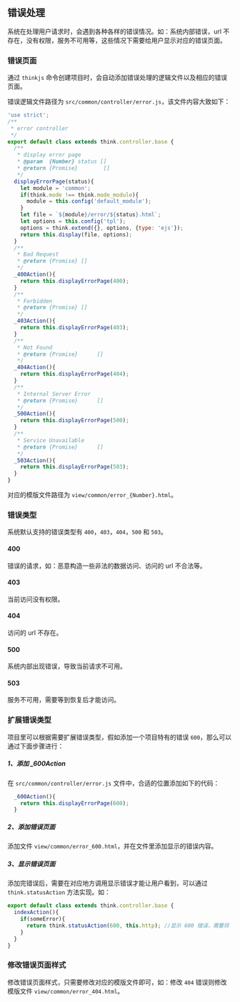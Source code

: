 ## 错误处理

系统在处理用户请求时，会遇到各种各样的错误情况。如：系统内部错误，url 不存在，没有权限，服务不可用等，这些情况下需要给用户显示对应的错误页面。

### 错误页面

通过 `thinkjs` 命令创建项目时，会自动添加错误处理的逻辑文件以及相应的错误页面。

错误逻辑文件路径为 `src/common/controller/error.js`，该文件内容大致如下：

```js
'use strict';
/**
 * error controller
 */
export default class extends think.controller.base {
  /**
   * display error page
   * @param  {Number} status []
   * @return {Promise}        []
   */
  displayErrorPage(status){
    let module = 'common';
    if(think.mode !== think.mode_module){
      module = this.config('default_module');
    }
    let file = `${module}/error/${status}.html`;
    let options = this.config('tpl');
    options = think.extend({}, options, {type: 'ejs'});
    return this.display(file, options);
  }
  /**
   * Bad Request 
   * @return {Promise} []
   */
  _400Action(){
    return this.displayErrorPage(400);
  }
  /**
   * Forbidden 
   * @return {Promise} []
   */
  _403Action(){
    return this.displayErrorPage(403);
  }
  /**
   * Not Found 
   * @return {Promise}      []
   */
  _404Action(){
    return this.displayErrorPage(404);
  }
  /**
   * Internal Server Error
   * @return {Promise}      []
   */
  _500Action(){
    return this.displayErrorPage(500);
  }
  /**
   * Service Unavailable
   * @return {Promise}      []
   */
  _503Action(){
    return this.displayErrorPage(503);
  }
}
```

对应的模版文件路径为 `view/common/error_{Number}.html`。

### 错误类型

系统默认支持的错误类型有 `400`，`403`，`404`，`500` 和 `503`。

#### 400

错误的请求，如：恶意构造一些非法的数据访问、访问的 url 不合法等。

#### 403

当前访问没有权限。

#### 404

访问的 url 不存在。

#### 500

系统内部出现错误，导致当前请求不可用。

#### 503

服务不可用，需要等到恢复后才能访问。

### 扩展错误类型

项目里可以根据需要扩展错误类型，假如添加一个项目特有的错误 `600`，那么可以通过下面步骤进行：

##### 1、添加 _600Action

在 `src/common/controller/error.js` 文件中，合适的位置添加如下的代码：

```js
  _600Action(){
    return this.displayErrorPage(600);
  }
```

##### 2、添加错误页面

添加文件 `view/common/error_600.html`，并在文件里添加显示的错误内容。

##### 3、显示错误页面

添加完错误后，需要在对应地方调用显示错误才能让用户看到，可以通过 `think.statusAction` 方法实现。如：

```js
export default class extends think.controller.base {
  indexAction(){
    if(someError){
      return think.statusAction(600, this.http); //显示 600 错误，需要将 http 对象传递进去
    }
  }
}
```


### 修改错误页面样式

修改错误页面样式，只需要修改对应的模版文件即可，如：修改 `404` 错误则修改模版文件 `view/common/error_404.html`。

